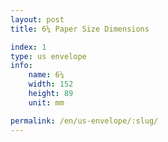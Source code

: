 ```yaml
---
layout: post
title: 6¼ Paper Size Dimensions

index: 1
type: us envelope
info:
    name: 6¼
    width: 152
    height: 89
    unit: mm

permalink: /en/us-envelope/:slug/
---
```



